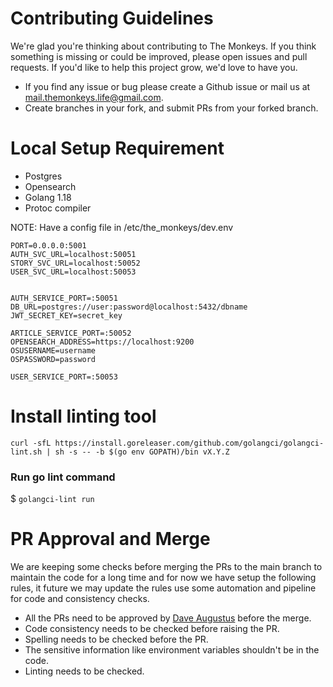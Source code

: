 # Contributing Guidelines
We're glad you're thinking about contributing to The Monkeys. If you think something is missing or could be improved, please open issues and pull requests. If you'd like to help this project grow, we'd love to have you. 

* If you find any issue or bug please create a Github issue or mail us at [mail.themonkeys.life@gmail.com](mail.themonkeys.life@gmail.com). 
* Create branches in your fork, and submit PRs from your forked branch.

# Local Setup Requirement
* Postgres
* Opensearch
* Golang 1.18
* Protoc compiler

NOTE: Have a config file in /etc/the_monkeys/dev.env
```
PORT=0.0.0.0:5001
AUTH_SVC_URL=localhost:50051
STORY_SVC_URL=localhost:50052
USER_SVC_URL=localhost:50053


AUTH_SERVICE_PORT=:50051
DB_URL=postgres://user:password@localhost:5432/dbname
JWT_SECRET_KEY=secret_key

ARTICLE_SERVICE_PORT=:50052
OPENSEARCH_ADDRESS=https://localhost:9200
OSUSERNAME=username
OSPASSWORD=password

USER_SERVICE_PORT=:50053

```




# Install linting tool
```
curl -sfL https://install.goreleaser.com/github.com/golangci/golangci-lint.sh | sh -s -- -b $(go env GOPATH)/bin vX.Y.Z
```

### Run go lint command
$ `golangci-lint run`



# PR Approval and Merge

We are keeping some checks before merging the PRs to the main branch to maintain the code for a long time and for now we have setup the following rules, it future we may update the rules use some automation and pipeline for code and consistency checks.

* All the PRs need to be approved by [Dave Augustus](https://github.com/daveaugustus) before the merge.
* Code consistency needs to be checked before raising the PR.
* Spelling needs to be checked before the PR.
* The sensitive information like environment variables shouldn't be in the code.
* Linting needs to be checked.

